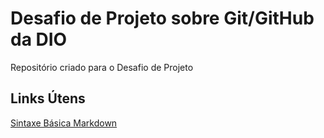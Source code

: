 # Desafio de Projeto sobre Git/GitHub da DIO
Repositório criado para o Desafio de Projeto

## Links Útens
[Sintaxe Básica Markdown](https://www.markdownguide.org/basic-syntax/)
